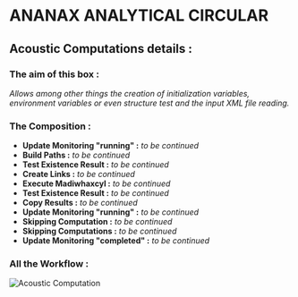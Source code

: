 # ANANAX ANALYTICAL CIRCULAR
## Acoustic Computations details :
### The aim of this box :
*Allows among other things the creation of initialization variables, environment variables or even structure test and the input XML file reading.*

### The Composition :

- __Update Monitoring "running" :__ *to be continued*
- __Build Paths :__ *to be continued*
- __Test Existence Result :__ *to be continued*
- __Create Links :__ *to be continued*
- __Execute Madiwhaxcyl :__ *to be continued*
- __Test Existence Result :__ *to be continued*
- __Copy Results :__ *to be continued*
- __Update Monitoring "running" :__ *to be continued*
- __Skipping Computation :__ *to be continued*
- __Skipping Computations :__ *to be continued*
- __Update Monitoring "completed" :__ *to be continued*

### All the Workflow :

![Acoustic Computation](https://user-images.githubusercontent.com/45098441/86544009-debe5e80-bf23-11ea-8f24-fd417d697dd3.JPG)
